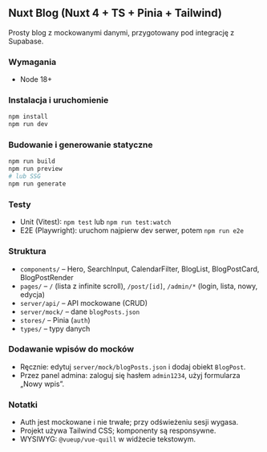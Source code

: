 ## Nuxt Blog (Nuxt 4 + TS + Pinia + Tailwind)

Prosty blog z mockowanymi danymi, przygotowany pod integrację z Supabase.

### Wymagania
- Node 18+

### Instalacja i uruchomienie
```bash
npm install
npm run dev
```

### Budowanie i generowanie statyczne
```bash
npm run build
npm run preview
# lub SSG
npm run generate
```

### Testy
- Unit (Vitest): `npm test` lub `npm run test:watch`
- E2E (Playwright): uruchom najpierw dev serwer, potem `npm run e2e`

### Struktura
- `components/` – Hero, SearchInput, CalendarFilter, BlogList, BlogPostCard, BlogPostRender
- `pages/` – `/` (lista z infinite scroll), `/post/[id]`, `/admin/*` (login, lista, nowy, edycja)
- `server/api/` – API mockowane (CRUD)
- `server/mock/` – dane `blogPosts.json`
- `stores/` – Pinia (`auth`)
- `types/` – typy danych

### Dodawanie wpisów do mocków
- Ręcznie: edytuj `server/mock/blogPosts.json` i dodaj obiekt `BlogPost`.
- Przez panel admina: zaloguj się hasłem `admin1234`, użyj formularza „Nowy wpis”.

### Notatki
- Auth jest mockowane i nie trwałe; przy odświeżeniu sesji wygasa.
- Projekt używa Tailwind CSS; komponenty są responsywne.
- WYSIWYG: `@vueup/vue-quill` w widżecie tekstowym.


#
